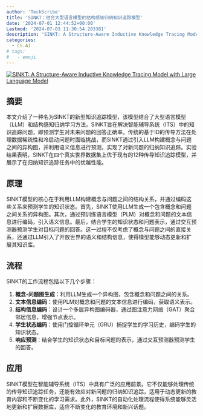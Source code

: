 ```yaml
---
author: 'TechScribe'
title: 'SINKT：结合大型语言模型的结构感知归纳知识追踪模型'
date: '2024-07-01 12:44:52+00:00'
Lastmod: '2024-07-03 11:30:54.203381'
description: 'SINKT: A Structure-Aware Inductive Knowledge Tracing Model with Large Language Model'
categories:
  - CS.AI
# tags:
#   - emoji
---
```


[![SINKT: A Structure-Aware Inductive Knowledge Tracing Model with Large Language Model](https://arxiv-research-1301205113.cos.ap-guangzhou.myqcloud.com/images/2407.01245v1.pdf_0.jpg)](https://arxiv.org/abs/2407.01245v1)

## 摘要

本文介绍了一种名为SINKT的新型知识追踪模型，该模型结合了大型语言模型（LLM）和结构感知归纳学习方法。SINKT旨在解决智能辅导系统（ITS）中的知识追踪问题，即预测学生对未来问题的回答正确率。传统的基于ID的传导方法在处理数据稀疏性和冷启动问题时面临挑战，而SINKT通过引入LLM构建概念与问题之间的异构图，并利用语义信息进行预测，实现了对新问题的归纳知识追踪。实验结果表明，SINKT在四个真实世界数据集上优于现有的12种传导知识追踪模型，并展示了在归纳知识追踪任务中的优越性能。<!--more-->

## 原理

SINKT模型的核心在于利用LLM构建概念与问题之间的结构关系，并通过编码这些关系来预测学生的知识状态。首先，SINKT使用LLM生成一个包含概念和问题之间关系的异构图。其次，通过预训练语言模型（PLM）对概念和问题的文本信息进行编码，引入语义信息。最后，结合学生的知识状态和问题表示，通过交互预测器预测学生对目标问题的回答。这一过程不仅考虑了概念与问题之间的直接关系，还通过LLM引入了开放世界的语义和结构信息，使得模型能够动态更新和扩展其知识库。

## 流程

SINKT的工作流程包括以下几个步骤：
1. **概念-问题图生成**：利用LLM生成一个异构图，包含概念和问题之间的关系。
2. **文本信息编码**：使用PLM对概念和问题的文本信息进行编码，获取语义表示。
3. **结构信息编码**：设计一个多层异构图编码器，通过图注意力网络（GAT）聚合邻居信息，增强节点表示。
4. **学生状态编码**：使用门控循环单元（GRU）捕捉学生的学习历史，编码学生的知识状态。
5. **响应预测**：结合学生的知识状态和目标问题的表示，通过交互预测器预测学生的回答。

## 应用

SINKT模型在智能辅导系统（ITS）中具有广泛的应用前景。它不仅能够处理传统的传导知识追踪任务，还能有效应对新问题的归纳知识追踪，适用于动态更新的教育内容和不断变化的学习需求。此外，SINKT的自动化处理流程使得系统能够灵活地更新和扩展数据库，适应不断变化的教育环境和新兴话题。